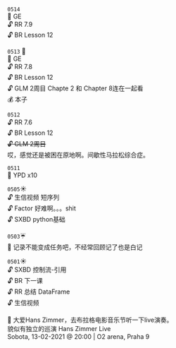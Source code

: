 ``0514``  
:microscope: GE  
:unlock: RR 7.9  
:unlock: BR Lesson 12

``0513`` :birthday:  
:microscope: GE  
:unlock: RR 7.8  
:unlock: BR Lesson 12  
:unlock: GLM 2周目 Chapte 2 和 Chapter 8连在一起看  
:moneybag: 本子


``0512``  
:unlock: RR 7.6  
:unlock: BR Lesson 12  
~~:unlock: GLM 2周目~~   
哎，感觉还是被困在原地啊。间歇性马拉松综合症。  


``0511``  
:microscope: YPD  x10




``0505``:sunny:   
:unlock: 生信视频 短序列  
:unlock: Factor    好难啊。。。shit  
:unlock: SXBD python基础   



``0503``:umbrella:   
:memo: 记录不能变成任务吧，不经常回顾记了也是白记


``0501``:sunny:  
:unlock: SXBD 控制流-引用  
:unlock: BR 下一课  
:unlock: RR 总结 DataFrame  
:unlock: 生信视频  

:memo: 大爱Hans Zimmer，去布拉格电影音乐节听一下live演奏。  
貌似有独立的巡演
 Hans Zimmer Live  
Sobota, 13-02-2021 @ 20:00 | O2 arena, Praha 9  


